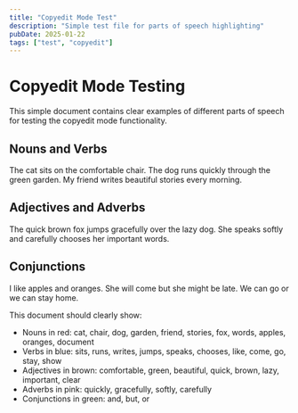 ```yaml
---
title: "Copyedit Mode Test"
description: "Simple test file for parts of speech highlighting"
pubDate: 2025-01-22
tags: ["test", "copyedit"]
---
```


# Copyedit Mode Testing

This simple document contains clear examples of different parts of speech for testing the copyedit mode functionality.

## Nouns and Verbs

The cat sits on the comfortable chair. The dog runs quickly through the green garden. My friend writes beautiful stories every morning.

## Adjectives and Adverbs  

The quick brown fox jumps gracefully over the lazy dog. She speaks softly and carefully chooses her important words.

## Conjunctions

I like apples and oranges. She will come but she might be late. We can go or we can stay home.

This document should clearly show:
- Nouns in red: cat, chair, dog, garden, friend, stories, fox, words, apples, oranges, document  
- Verbs in blue: sits, runs, writes, jumps, speaks, chooses, like, come, go, stay, show
- Adjectives in brown: comfortable, green, beautiful, quick, brown, lazy, important, clear
- Adverbs in pink: quickly, gracefully, softly, carefully
- Conjunctions in green: and, but, or